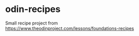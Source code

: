 # odin-recipes
Small recipe project from https://www.theodinproject.com/lessons/foundations-recipes
